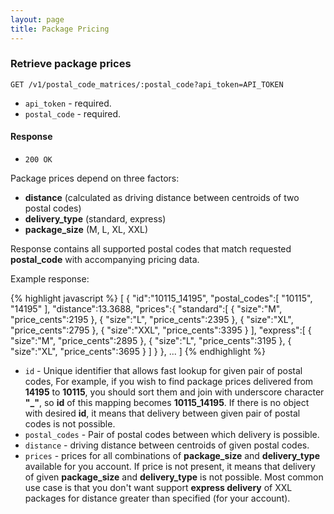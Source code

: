 ```yaml
---
layout: page
title: Package Pricing
---
```


### Retrieve package prices

```
GET /v1/postal_code_matrices/:postal_code?api_token=API_TOKEN
```

* `api_token` - required.
* `postal_code` - required.

#### Response

* `200 OK`

Package prices depend on three factors:

* __distance__ (calculated as driving distance between centroids of two postal codes)
* __delivery_type__ (standard, express)
* __package_size__ (M, L, XL, XXL)

Response contains all supported postal codes that match requested __postal_code__ with accompanying pricing data.

Example response:

{% highlight javascript %}
[
   {
      "id":"10115_14195",
      "postal_codes":[
         "10115",
         "14195"
      ],
      "distance":13.3688,
      "prices":{
         "standard":[
            {
               "size":"M",
               "price_cents":2195
            },
            {
               "size":"L",
               "price_cents":2395
            },
            {
               "size":"XL",
               "price_cents":2795
            },
            {
               "size":"XXL",
               "price_cents":3395
            }
         ],
         "express":[
            {
               "size":"M",
               "price_cents":2895
            },
            {
               "size":"L",
               "price_cents":3195
            },
            {
               "size":"XL",
               "price_cents":3695
            }
         ]
      }
   },
   ...
]
{% endhighlight %}

* `id` - Unique identifier that allows fast lookup for given pair of postal codes, For example, if you wish to find package prices delivered from __14195__ to __10115__, you should sort them and join with underscore character __"_"__, so __id__ of this mapping becomes __10115_14195__. If there is no object with desired __id__, it means that delivery between given pair of postal codes is not possible.
* `postal_codes` - Pair of postal codes between which delivery is possible.
* `distance` - driving distance between centroids of given postal codes.
* `prices` - prices for all combinations of __package_size__ and __delivery_type__ available for you account. If price is not present, it means that delivery of given __package_size__ and __delivery_type__ is not possible. Most common use case is that you don't want support __express delivery__ of XXL packages for distance greater than specified (for your account).
